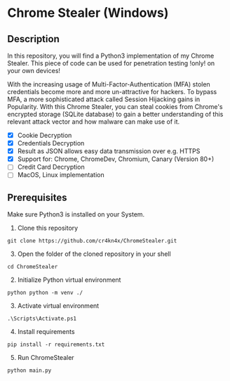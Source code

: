 # Chrome Stealer (Windows)

## Description

In this repository, you will find a Python3 implementation of my Chrome Stealer. This piece of code can be used for penetration testing !only! on your own devices!

With the increasing usage of Multi-Factor-Authentication (MFA) stolen credentials become more and more un-attractive for hackers. To bypass MFA, a more sophisticated attack called Session Hijacking gains in Popularity. With this Chrome Stealer, you can steal cookies from Chrome's encrypted storage (SQLite database) to gain a better understanding of this relevant attack vector and how malware can make use of it.

- [X] Cookie Decryption 
- [X] Credentials Decryption
- [X] Result as JSON allows easy data transmission over e.g. HTTPS
- [X] Support for: Chrome, ChromeDev, Chromium, Canary (Version 80+)
- [ ] Credit Card Decryption
- [ ] MacOS, Linux implementation

## Prerequisites

Make sure Python3 is installed on your System.

1. Clone this repository

  ```console
  git clone https://github.com/cr4kn4x/ChromeStealer.git
  ```

3. Open the folder of the cloned repository in your shell

  ```console
  cd ChromeStealer
  ```

2. Initialize Python virtual environment

  ```console
  python python -m venv ./
  ```

 3. Activate virtual environment
  
  ```console
  .\Scripts\Activate.ps1
  ```

  4. Install requirements
  
  ```console
  pip install -r requirements.txt
  ```

  5. Run ChromeStealer
  ```console
  python main.py
  ```


